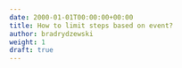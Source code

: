 ```yaml
---
date: 2000-01-01T00:00:00+00:00
title: How to limit steps based on event?
author: bradrydzewski
weight: 1
draft: true
---
```

